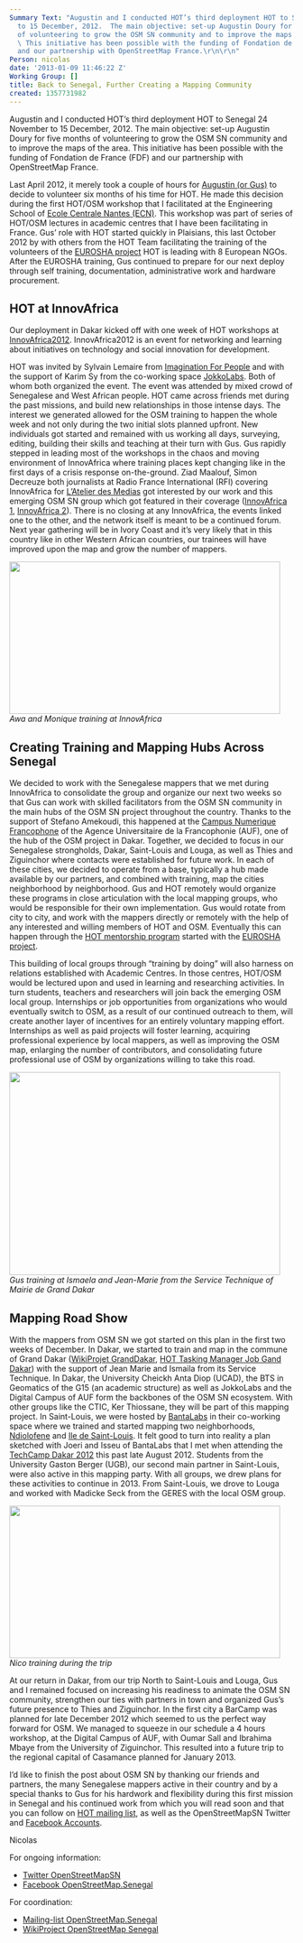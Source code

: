 ```yaml
---
Summary Text: "Augustin and I conducted HOT’s third deployment HOT to Senegal 24 November
  to 15 December, 2012.  The main objective: set-up Augustin Doury for five months
  of volunteering to grow the OSM SN community and to improve the maps of the area.
  \ This initiative has been possible with the funding of Fondation de France (FDF)
  and our partnership with OpenStreetMap France.\r\n\r\n"
Person: nicolas
date: '2013-01-09 11:46:22 Z'
Working Group: []
title: Back to Senegal, Further Creating a Mapping Community
created: 1357731982
---
```

<p>Augustin and I conducted HOT’s third deployment HOT to Senegal 24 November to 15 December, 2012. The main objective: set-up Augustin Doury for five months of volunteering to grow the OSM SN community and to improve the maps of the area. This initiative has been possible with the funding of Fondation de France (FDF) and our partnership with OpenStreetMap France.</p><p>Last April 2012, it merely took a couple of hours for <a href="http://wiki.openstreetmap.org/wiki/User:Augustind">Augustin (or Gus)</a> to decide to volunteer six months of his time for HOT. He made this decision during the first HOT/OSM workshop that I facilitated at the Engineering School of <a href="www.ec-nantes.fr">Ecole Centrale Nantes (ECN)</a>. This workshop was part of series of HOT/OSM lectures in academic centres that I have been facilitating in France. Gus’ role with HOT started quickly in Plaisians, this last October 2012 by with others from the HOT Team facilitating the training of the volunteers of the <a href="http://hot.openstreetmap.org/projects/eurosha_0">EUROSHA project</a> HOT is leading with 8 European NGOs. After the EUROSHA training, Gus continued to prepare for our next deploy through self training, documentation, administrative work and hardware procurement.</p><h2>HOT at InnovAfrica</h2><p>Our deployment in Dakar kicked off with one week of HOT workshops at <a href="http://www.innovafrica.org/">InnovAfrica2012</a>. InnovAfrica2012 is an event for networking and learning about initiatives on technology and social innovation for development.</p><p>HOT was invited by Sylvain Lemaire from <a href="http://imaginationforpeople.org/en/">Imagination For People</a> and with the support of Karim Sy from the co-working space <a href="www.jokkolabs.net">JokkoLabs</a>. Both of whom both organized the event. The event was attended by mixed crowd of Senegalese and West African people. HOT came across friends met during the past missions, and build new relationships in those intense days. The interest we generated allowed for the OSM training to happen the whole week and not only during the two initial slots planned upfront. New individuals got started and remained with us working all days, surveying, editing, building their skills and teaching at their turn with Gus. Gus rapidly stepped in leading most of the workshops in the chaos and moving environment of InnovAfrica where training places kept changing like in the first days of a crisis response on-the-ground. Ziad Maalouf, Simon Decreuze both journalists at Radio France International (RFI) covering InnovAfrica for <a href="http://www.rfi.fr/taxonomy/emission/171">L’Atelier des Medias</a> got interested by our work and this emerging OSM SN group which got featured in their coverage (<a href="http://www.rfi.fr/emission/20121201-1-forum-innovafrica-dakar-medias">InnovAfrica 1</a>, <a href="http://www.rfi.fr/emission/20121201-2-le-forum-innovafrica">InnovAfrica 2</a>). There is no closing at any InnovAfrica, the events linked one to the other, and the network itself is meant to be a continued forum. Next year gathering will be in Ivory Coast and it’s very likely that in this country like in other Western African countries, our trainees will have improved upon the map and grow the number of mappers.&nbsp;</p><p><img class="image-large" src="/sites/default/files/styles/large/public/003_0.JPG?itok=wM7BgQa3" alt="" width="480" height="270"><br> <em>Awa and Monique training at InnovAfrica</em></p><h2>Creating Training and Mapping Hubs Across Senegal</h2><p>We decided to work with the Senegalese mappers that we met during InnovAfrica to consolidate the group and organize our next two weeks so that Gus can work with skilled facilitators from the OSM SN community in the main hubs of the OSM SN project throughout the country. Thanks to the support of Stefano Amekoudi, this happened at the <a href="http://w3.refer.sn/">Campus Numerique Francophone</a> of the Agence Universitaire de la Francophonie (AUF), one of the hub of the OSM project in Dakar. Together, we decided to focus in our Senegalese strongholds, Dakar, Saint-Louis and Louga, as well as Thies and Ziguinchor where contacts were established for future work. In each of these cities, we decided to operate from a base, typically a hub made available by our partners, and combined with training, map the cities neighborhood by neighborhood. Gus and HOT remotely would organize these programs in close articulation with the local mapping groups, who would be responsible for their own implementation. Gus would rotate from city to city, and work with the mappers directly or remotely with the help of any interested and willing members of HOT and OSM. Eventually this can happen through the <a href="http://hot.openstreetmap.org/updates/2012-10-04_become_a_tutor_of_the_eurosha_volunteers">HOT mentorship program</a> started with the <a href="http://hot.openstreetmap.org/projects/eurosha_0">EUROSHA project</a>.</p><p>This building of local groups through “training by doing” will also harness on relations established with Academic Centres. In those centres, HOT/OSM would be lectured upon and used in learning and researching activities. In turn students, teachers and researchers will join back the emerging OSM local group. Internships or job opportunities from organizations who would eventually switch to OSM, as a result of our continued outreach to them, will create another layer of incentives for an entirely voluntary mapping effort. Internships as well as paid projects will foster learning, acquiring professional experience by local mappers, as well as improving the OSM map, enlarging the number of contributors, and consolidating future professional use of OSM by organizations willing to take this road.</p><p><img class="image-large" src="/sites/default/files/styles/large/public/001_0.JPG?itok=yIDc8yH9" alt="" width="480" height="360"><br><em>Gus training at Ismaela and Jean-Marie from the Service Technique of Mairie de Grand Dakar</em></p><h2>Mapping Road Show</h2><p>With the mappers from OSM SN we got started on this plan in the first two weeks of December. In Dakar, we started to train and map in the commune of Grand Dakar (<a href="https://wiki.openstreetmap.org/wiki/Senegal/Grand_Dakar">WikiProjet GrandDakar</a>, <a href="http://tasks.hotosm.org/job/106">HOT Tasking Manager Job Gand Dakar</a>) with the support of Jean Marie and Ismaila from its Service Technique. In Dakar, the University Cheickh Anta Diop (UCAD), the BTS in Geomatics of the G15 (an academic structure) as well as JokkoLabs and the Digital Campus of AUF form the backbones of the OSM SN ecosystem. With other groups like the CTIC, Ker Thiossane, they will be part of this mapping project. In Saint-Louis, we were hosted by <a href="http://bantalabs.com/">BantaLabs</a> in their co-working space where we trained and started mapping two neighborhoods, <a href="http://tasks.hotosm.org/job/107">Ndiolofene</a> and <a href="http://tasks.hotosm.org/job/111">Ile de Saint-Louis</a>. It felt good to turn into reality a plan sketched with Joeri and Isseu of BantaLabs that I met when attending the <a href="http://hot.openstreetmap.org/updates/2012-08-28_the_osm_project_senegal_joining_tech_camp_dakar_30_31_august_2012">TechCamp Dakar 2012</a> this past late August 2012. Students from the University Gaston Berger (UGB), our second main partner in Saint-Louis, were also active in this mapping party. With all groups, we drew plans for these activities to continue in 2013. From Saint-Louis, we drove to Louga and worked with Madicke Seck from the GERES with the local OSM group.</p><p><img class="image-large" src="/sites/default/files/styles/large/public/002_0.JPG?itok=onCTOTVk" alt="" width="480" height="270"><br><em>Nico training during the trip</em></p><p>At our return in Dakar, from our trip North to Saint-Louis and Louga, Gus and I remained focused on increasing his readiness to animate the OSM SN community, strengthen our ties with partners in town and organized Gus’s future presence to Thies and Ziguinchor. In the first city a BarCamp was planned for late December 2012 which seemed to us the perfect way forward for OSM. We managed to squeeze in our schedule a 4 hours workshop, at the Digital Campus of AUF, with Oumar Sall and Ibrahima Mbaye from the University of Ziguinchor. This resulted into a future trip to the regional capital of Casamance planned for January 2013.</p><p>I’d like to finish the post about OSM SN by thanking our friends and partners, the many Senegalese mappers active in their country and by a special thanks to Gus for his hardwork and flexibility during this first mission in Senegal and his continued work from which you will read soon and that you can follow on <a href="http://lists.openstreetmap.org/listinfo/hot">HOT mailing list</a>, as well as the OpenStreetMapSN Twitter and <a href="https://www.facebook.com/OpenStreetMap.Senegal">Facebook Accounts</a>.</p><p>Nicolas</p><p>For ongoing information:</p><ul><li><a href="https://twitter.com/OpenStreetMapSn">Twitter OpenStreetMapSN</a></li><li><a href="https://www.facebook.com/OpenStreetMap.Senegal">Facebook OpenStreetMap.Senegal</a></li></ul><p>For coordination:</p><ul><li><a href="http://lists.openstreetmap.org/listinfo/talk-sn">Mailing-list OpenStreetMap.Senegal</a></li><li><a href="http://wiki.openstreetmap.org/wiki/WikiProject_Senegal">WikiProject OpenStreetMap Senegal</a></li></ul>

